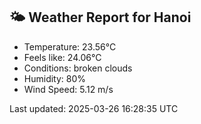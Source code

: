 <!-- WEATHER-START -->
## 🌤 Weather Report for Hanoi

- Temperature: 23.56°C
- Feels like: 24.06°C
- Conditions: broken clouds
- Humidity: 80%
- Wind Speed: 5.12 m/s

Last updated: 2025-03-26 16:28:35 UTC
<!-- WEATHER-END -->
